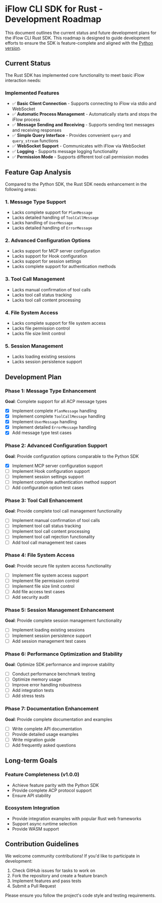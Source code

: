 # iFlow CLI SDK for Rust - Development Roadmap

This document outlines the current status and future development plans for the iFlow CLI Rust SDK. This roadmap is designed to guide development efforts to ensure the SDK is feature-complete and aligned with the [Python version](https://pypi.org/project/iflow-cli-sdk/).

## Current Status

The Rust SDK has implemented core functionality to meet basic iFlow interaction needs:

### Implemented Features

- ✅ **Basic Client Connection** - Supports connecting to iFlow via stdio and WebSocket
- ✅ **Automatic Process Management** - Automatically starts and stops the iFlow process
- ✅ **Message Sending and Receiving** - Supports sending text messages and receiving responses
- ✅ **Simple Query Interface** - Provides convenient `query` and `query_stream` functions
- ✅ **WebSocket Support** - Communicates with iFlow via WebSocket
- ✅ **Logging** - Supports message logging functionality
- ✅ **Permission Mode** - Supports different tool call permission modes

## Feature Gap Analysis

Compared to the Python SDK, the Rust SDK needs enhancement in the following areas:

### 1. Message Type Support

- Lacks complete support for `PlanMessage`
- Lacks detailed handling of `ToolCallMessage`
- Lacks handling of `UserMessage`
- Lacks detailed handling of `ErrorMessage`

### 2. Advanced Configuration Options

- Lacks support for MCP server configuration
- Lacks support for Hook configuration
- Lacks support for session settings
- Lacks complete support for authentication methods

### 3. Tool Call Management

- Lacks manual confirmation of tool calls
- Lacks tool call status tracking
- Lacks tool call content processing

### 4. File System Access

- Lacks complete support for file system access
- Lacks file permission control
- Lacks file size limit control

### 5. Session Management

- Lacks loading existing sessions
- Lacks session persistence support

## Development Plan

### Phase 1: Message Type Enhancement

**Goal**: Complete support for all ACP message types

- [X] Implement complete `PlanMessage` handling
- [X] Implement complete `ToolCallMessage` handling
- [X] Implement `UserMessage` handling
- [X] Implement detailed `ErrorMessage` handling
- [X] Add message type test cases

### Phase 2: Advanced Configuration Support

**Goal**: Provide configuration options comparable to the Python SDK

- [X] Implement MCP server configuration support
- [ ] Implement Hook configuration support
- [ ] Implement session settings support
- [ ] Implement complete authentication method support
- [ ] Add configuration option test cases

### Phase 3: Tool Call Enhancement

**Goal**: Provide complete tool call management functionality

- [ ] Implement manual confirmation of tool calls
- [ ] Implement tool call status tracking
- [ ] Implement tool call content processing
- [ ] Implement tool call rejection functionality
- [ ] Add tool call management test cases

### Phase 4: File System Access

**Goal**: Provide secure file system access functionality

- [ ] Implement file system access support
- [ ] Implement file permission control
- [ ] Implement file size limit control
- [ ] Add file access test cases
- [ ] Add security audit

### Phase 5: Session Management Enhancement

**Goal**: Provide complete session management functionality

- [ ] Implement loading existing sessions
- [ ] Implement session persistence support
- [ ] Add session management test cases

### Phase 6: Performance Optimization and Stability

**Goal**: Optimize SDK performance and improve stability

- [ ] Conduct performance benchmark testing
- [ ] Optimize memory usage
- [ ] Improve error handling robustness
- [ ] Add integration tests
- [ ] Add stress tests

### Phase 7: Documentation Enhancement

**Goal**: Provide complete documentation and examples

- [ ] Write complete API documentation
- [ ] Provide detailed usage examples
- [ ] Write migration guide
- [ ] Add frequently asked questions

## Long-term Goals

### Feature Completeness (v1.0.0)

- Achieve feature parity with the Python SDK
- Provide complete ACP protocol support
- Ensure API stability

### Ecosystem Integration

- Provide integration examples with popular Rust web frameworks
- Support async runtime selection
- Provide WASM support

## Contribution Guidelines

We welcome community contributions! If you'd like to participate in development:

1. Check GitHub issues for tasks to work on
2. Fork the repository and create a feature branch
3. Implement features and pass tests
4. Submit a Pull Request

Please ensure you follow the project's code style and testing requirements.
